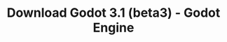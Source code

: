 ---
# Generated by /tools/generators/src/download_archive_generator !!! do not edit by hand !!!
title: 'Download Godot 3.1 (beta3) - Godot Engine'
type: 'download/archive'
name: '3.1'
flavor: 'beta3'
release_date: '2019-01-27T02:00:00-00:00'
release_notes: 'article/dev-snapshot-godot-3-1-beta-3/'
primaryPlatforms:
  - 'android.apk'
  - 'macos.universal'
  - 'windows.64'
  - 'linux_server.headless.64'
  - 'web'
  - 'templates'
links:
  android.apk:
    name: 'android.apk'
    title: 'Android'
    caption: 'APK Universal (ARM64 + ARMv7 + x86_64 + x86)'
    tags:
      - 'APK download'
      - 'ARM64/v7'
      - 'x86 (64 & 32 bit)'
    hosts:
      github_builds:
        regular: 'https://github.com/godotengine/godot-builds/releases/download/3.1-beta3/Godot_v3.1-beta3_android_editor.apk'
        mono: '#'
      github:
        regular: 'https://github.com/godotengine/godot/releases/download/3.1-beta3/Godot_v3.1-beta3_android_editor.apk'
        mono: '#'
  macos.universal:
    name: 'macos.universal'
    title: 'macOS'
    caption: 'Universal (x86_64 + Silício da Apple)'
    tags:
      - 'Intel/Apple Silicon'
      - '64 bit'
    hosts:
      github_builds:
        regular: 'https://github.com/godotengine/godot-builds/releases/download/3.1-beta3/Godot_v3.1-beta3_osx.universal.zip'
        mono: 'https://github.com/godotengine/godot-builds/releases/download/3.1-beta3/Godot_v3.1-beta3_mono_osx.universal.zip'
      github:
        regular: 'https://github.com/godotengine/godot/releases/download/3.1-beta3/Godot_v3.1-beta3_osx.universal.zip'
        mono: 'https://github.com/godotengine/godot/releases/download/3.1-beta3/Godot_v3.1-beta3_mono_osx.universal.zip'
  windows.64:
    name: 'windows.64'
    title: 'Windows'
    caption: 'Padrão (x86_64)'
    tags:
      - '64 bit'
    hosts:
      github_builds:
        regular: 'https://github.com/godotengine/godot-builds/releases/download/3.1-beta3/Godot_v3.1-beta3_win64.exe.zip'
        mono: 'https://github.com/godotengine/godot-builds/releases/download/3.1-beta3/Godot_v3.1-beta3_mono_win64.zip'
      github:
        regular: 'https://github.com/godotengine/godot/releases/download/3.1-beta3/Godot_v3.1-beta3_win64.exe.zip'
        mono: 'https://github.com/godotengine/godot/releases/download/3.1-beta3/Godot_v3.1-beta3_mono_win64.zip'
  linux_server.headless.64:
    name: 'linux_server.headless.64'
    title: 'Linux Server'
    caption: 'Headless (x86_64)'
    tags:
      - '64 bit'
      - 'Headless'
    hosts:
      github_builds:
        regular: 'https://github.com/godotengine/godot-builds/releases/download/3.1-beta3/Godot_v3.1-beta3_linux_headless.64.zip'
        mono: 'https://github.com/godotengine/godot-builds/releases/download/3.1-beta3/Godot_v3.1-beta3_mono_linux_headless_64.zip'
      github:
        regular: 'https://github.com/godotengine/godot/releases/download/3.1-beta3/Godot_v3.1-beta3_linux_headless.64.zip'
        mono: 'https://github.com/godotengine/godot/releases/download/3.1-beta3/Godot_v3.1-beta3_mono_linux_headless_64.zip'
  web:
    name: 'web'
    title: 'Editor Web'
    caption: ''
    tags:
      - 'Self-hosted'
      - 'Cross-platform'
    hosts:
      github_builds:
        regular: 'https://github.com/godotengine/godot-builds/releases/download/3.1-beta3/Godot_v3.1-beta3_web_editor.zip'
        mono: '#'
      github:
        regular: 'https://github.com/godotengine/godot/releases/download/3.1-beta3/Godot_v3.1-beta3_web_editor.zip'
        mono: '#'
  linux.64:
    name: 'linux.64'
    title: 'Linux'
    caption: 'Padrão (x86_64)'
    tags:
      - '64 bit'
    hosts:
      github_builds:
        regular: 'https://github.com/godotengine/godot-builds/releases/download/3.1-beta3/Godot_v3.1-beta3_x11.64.zip'
        mono: 'https://github.com/godotengine/godot-builds/releases/download/3.1-beta3/Godot_v3.1-beta3_mono_x11_64.zip'
      github:
        regular: 'https://github.com/godotengine/godot/releases/download/3.1-beta3/Godot_v3.1-beta3_x11.64.zip'
        mono: 'https://github.com/godotengine/godot/releases/download/3.1-beta3/Godot_v3.1-beta3_mono_x11_64.zip'
  linux.32:
    name: 'linux.32'
    title: 'Linux'
    caption: 'Padrão (x86)'
    tags:
      - '32 bit'
    hosts:
      github_builds:
        regular: 'https://github.com/godotengine/godot-builds/releases/download/3.1-beta3/Godot_v3.1-beta3_x11.32.zip'
        mono: 'https://github.com/godotengine/godot-builds/releases/download/3.1-beta3/Godot_v3.1-beta3_mono_x11_32.zip'
      github:
        regular: 'https://github.com/godotengine/godot/releases/download/3.1-beta3/Godot_v3.1-beta3_x11.32.zip'
        mono: 'https://github.com/godotengine/godot/releases/download/3.1-beta3/Godot_v3.1-beta3_mono_x11_32.zip'
  windows.32:
    name: 'windows.32'
    title: 'Windows'
    caption: 'Padrão (x86)'
    tags:
      - '32 bit'
    hosts:
      github_builds:
        regular: 'https://github.com/godotengine/godot-builds/releases/download/3.1-beta3/Godot_v3.1-beta3_win32.exe.zip'
        mono: 'https://github.com/godotengine/godot-builds/releases/download/3.1-beta3/Godot_v3.1-beta3_mono_win32.zip'
      github:
        regular: 'https://github.com/godotengine/godot/releases/download/3.1-beta3/Godot_v3.1-beta3_win32.exe.zip'
        mono: 'https://github.com/godotengine/godot/releases/download/3.1-beta3/Godot_v3.1-beta3_mono_win32.zip'
  linux_server.64:
    name: 'linux_server.64'
    title: 'Servidor Linux'
    caption: 'Padrão (x86_64)'
    tags:
      - '64 bit'
    hosts:
      github_builds:
        regular: 'https://github.com/godotengine/godot-builds/releases/download/3.1-beta3/Godot_v3.1-beta3_linux_server.64.zip'
        mono: 'https://github.com/godotengine/godot-builds/releases/download/3.1-beta3/Godot_v3.1-beta3_mono_linux_server_64.zip'
      github:
        regular: 'https://github.com/godotengine/godot/releases/download/3.1-beta3/Godot_v3.1-beta3_linux_server.64.zip'
        mono: 'https://github.com/godotengine/godot/releases/download/3.1-beta3/Godot_v3.1-beta3_mono_linux_server_64.zip'
  aar_library:
    name: 'aar_library'
    title: 'Biblioteca de AAR'
    caption: ''
    tags:
      - 'Android plugins'
      - 'Java'
      - 'Kotlin'
    hosts:
      github_builds:
        regular: 'https://github.com/godotengine/godot-builds/releases/download/3.1-beta3/godot-lib.3.1.beta3.release.aar'
        mono: 'https://github.com/godotengine/godot-builds/releases/download/3.1-beta3/godot-lib.3.1.beta3.mono.release.aar'
      github:
        regular: 'https://github.com/godotengine/godot/releases/download/3.1-beta3/godot-lib.3.1.beta3.release.aar'
        mono: 'https://github.com/godotengine/godot/releases/download/3.1-beta3/godot-lib.3.1.beta3.mono.release.aar'
  templates:
    name: 'templates'
    title: 'Modelos de exportação'
    caption: ''
    tags:
      - 'Utilizado para exportar os seus jogos para todas as plataformas suportadas'
    hosts:
      github_builds:
        regular: 'https://github.com/godotengine/godot-builds/releases/download/3.1-beta3/Godot_v3.1-beta3_export_templates.tpz'
        mono: 'https://github.com/godotengine/godot-builds/releases/download/3.1-beta3/Godot_v3.1-beta3_mono_export_templates.tpz'
      github:
        regular: 'https://github.com/godotengine/godot/releases/download/3.1-beta3/Godot_v3.1-beta3_export_templates.tpz'
        mono: 'https://github.com/godotengine/godot/releases/download/3.1-beta3/Godot_v3.1-beta3_mono_export_templates.tpz'
---